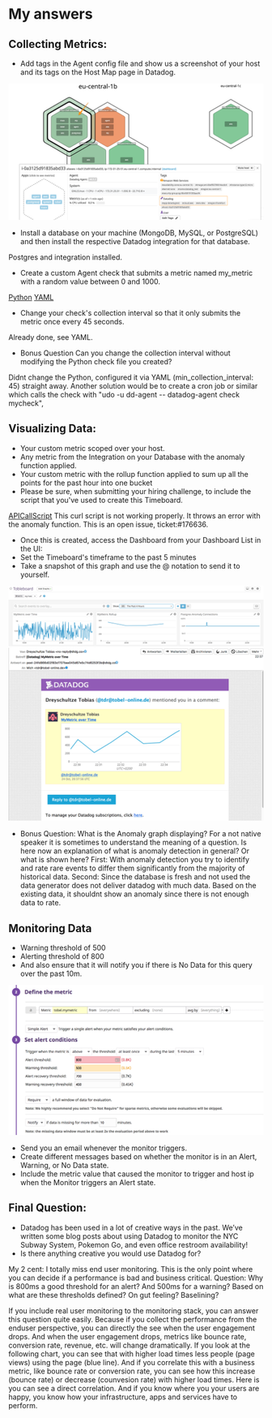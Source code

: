 # My answers

## Collecting Metrics:

* Add tags in the Agent config file and show us a screenshot of your host and its tags on the Host Map page in Datadog.

![Host Map](ddimg1.png)

* Install a database on your machine (MongoDB, MySQL, or PostgreSQL) and then install the respective Datadog integration for that database.

Postgres and integration installed.

* Create a custom Agent check that submits a metric named my_metric with a random value between 0 and 1000.

[Python](mycheck.py)
[YAML](mycheck.-yaml)

* Change your check's collection interval so that it only submits the metric once every 45 seconds.

Already done, see YAML.

* Bonus Question Can you change the collection interval without modifying the Python check file you created?

Didnt change the Python, configured it via YAML (min_collection_interval: 45) straight away. Another solution would be to create a cron job or similar which calls the check with "udo -u dd-agent -- datadog-agent check mycheck",

## Visualizing Data:

* Your custom metric scoped over your host.
* Any metric from the Integration on your Database with the anomaly function applied.
* Your custom metric with the rollup function applied to sum up all the points for the past hour into one bucket
* Please be sure, when submitting your hiring challenge, to include the script that you've used to create this Timeboard.

[APICallScript](curlapi.sh) This curl script is not working properly. It throws an error with the anomaly function. This is an open issue, ticket:#176636.

* Once this is created, access the Dashboard from your Dashboard List in the UI:
* Set the Timeboard's timeframe to the past 5 minutes
* Take a snapshot of this graph and use the @ notation to send it to yourself.

![Dashboard](ddimg2.png)
![Email](ddimg3.png)

* Bonus Question: What is the Anomaly graph displaying?
For a not native speaker it is sometimes to understand the meaning of a question. Is here now an explanation of what is anomaly detection in general? Or what is shown here?
First: With anomaly detection you try to identify and rate rare events to differ them significantly from the majority of historical data.
Second: Since the database is fresh and not used the data generator does not deliver datadog with much data. Based on the existing data, it shouldnt show an anomaly since there is not enough data to rate.

## Monitoring Data
* Warning threshold of 500
* Alerting threshold of 800
* And also ensure that it will notify you if there is No Data for this query over the past 10m.

![Monitor config](ddimg4.png)

* Send you an email whenever the monitor triggers.
* Create different messages based on whether the monitor is in an Alert, Warning, or No Data state.
* Include the metric value that caused the monitor to trigger and host ip when the Monitor triggers an Alert state.

## Final Question:
* Datadog has been used in a lot of creative ways in the past. We’ve written some blog posts about using Datadog to monitor the NYC Subway System, Pokemon Go, and even office restroom availability!
* Is there anything creative you would use Datadog for?

My 2 cent: I totally miss end user monitoring. This is the only point where you can decide if a performance is bad and business critical. Question: Why is 800ms a good threshold for an alert? And 500ms for a warning? Based on what are these thresholds defined? On gut feeling? Baselining? 

If you include real user monitoring to the monitoring stack, you can answer this question quite easily. Because if you collect the performance from the enduser perspective, you can directly the see when the user engagement drops. And when the user engagement drops, metrics like bounce rate, conversion rate, revenue, etc. will change dramatically. If you look at the following chart, you can see that with higher load times less people (page views) using the page (blue line). And if you correlate this with a business metric, like bounce rate or conversion rate, you can see how this increase (bounce rate) or decrease (counvesion rate) with higher load times. Here is you can see a direct correlation. And if you know where you your users are happy, you know how your infrastructure, apps and services have to perform.

